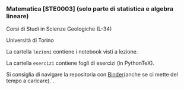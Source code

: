 ### Matematica [STE0003] (solo parte di statistica e algebra lineare)

Corsi di Studi in Scienze Geologiche (L-34)

Università di Torino

La cartella `lezioni` contiene i notebook visti a lezione.

La cartella `esercizi` contiene fogli di esercizi (in PythonTeX).

Si consiglia di navigare la repositoria con [Binder](https://mybinder.org/v2/gh/domenicozambella/Geo20/master)(anche se ci mette del tempo a caricare).`. 
